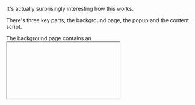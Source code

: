 It's actually surprisingly interesting how this works.

There's three key parts, the background page, the popup and the content script.

The background page contains an <iframe> which points to Google Blog Search. Google Blog Search was chosen because it had the new Google bar, has few dynamic elements so the page should load quickly, and looks fairly abandoned and probably won't change for future compatibility's sake. Google Blog Search is pointed to a certain URL which fires a specific content script which reformats the page to work better as a popup. 

The content script also periodically polls the DOM for the number of notifications every two seconds and sends it to the background page which uses <canvas> to generate the icon.

When the button is clicked, Chrome opens up the popup element. That popup element then sends a trigger to the background page, which signals to the content script, which then signals Google Blog Search's toolbar to expand the notification section (this internally, sends a signal to create a new iframe within Google which does some fascinating stuff that I don't bother with). 

Then the popup does something pretty interesting. It runs adoptNode, which is part of Webkit's Magic iframe feature. It then transplants the body of the iframe over to that popup.

When the popup is closed, that is, when the unload event is fired, it sends the frame back to the background page.

As for the name, in the twelve seconds between when I knew I was going to start the project and was going to start coding, I had to answer what was probably the hardest problem of any project: finding a name. I figured why not do a cat /usr/share/dict/words | grep plus, just because I heard a cool pun about Google+ yesterday. There were basically three words, nonplus, plush and surplus. Plush is cute because I kept thinking of my giant stuffed pikachu that I got when I was six, but the connection between plush and plus is pretty abstract. Nonplus means, literally "confused", and that's not something any interaction designer would want. Surplus is nice, because it has this mythical fairy tale property (US government having a surplus?) and that's a nice (warm and cuddly like a pikachu) connotation. So thereafter, a project was named.

Timeline (June 30, 2011 EST)

Started project 4:14 PM

* 4:21 Icon work
* 4:24 Manifestation
* 4:36 Content Scripts on hidden frames argh
* 4:59 Done with styling
* 5:22 Perfected popup interaction
* 6:13 Done
* 7:18 Updating Readme

TODO:

* Account Switching Support (yes, I actually have multiple accounts but it never occurred to me because my first one is the one I use with google+)
* There's this really annoying problem with scrolling dying every so often. Argh.
